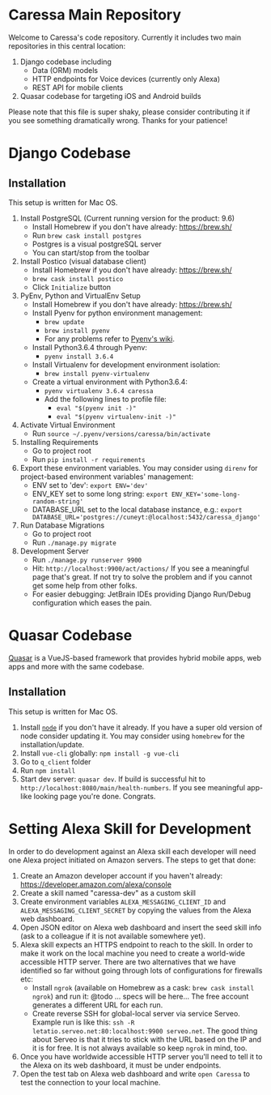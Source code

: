 # Caressa Main Repository

Welcome to Caressa's code repository. Currently it includes two main repositories in this central location:

1. Django codebase including 
    * Data (ORM) models
    * HTTP endpoints for Voice devices (currently only Alexa)
    * REST API for mobile clients
1. Quasar codebase for targeting iOS and Android builds

Please note that this file is super shaky, please consider contributing it if you see something dramatically wrong. Thanks for your patience!

# Django Codebase

## Installation

This setup is written for Mac OS.

1. Install PostgreSQL (Current running version for the product: 9.6)
    * Install Homebrew if you don't have already: https://brew.sh/
    * Run `brew cask install postgres`
    * Postgres is a visual postgreSQL server
    * You can start/stop from the toolbar
1. Install Postico (visual database client)
    * Install Homebrew if you don't have already: https://brew.sh/
    * `brew cask install postico`
    * Click `Initialize` button
1. PyEnv, Python and VirtualEnv Setup
    * Install Homebrew if you don't have already: https://brew.sh/
    * Install Pyenv for python environment management:
        * `brew update`
        * `brew install pyenv`
        * For any problems refer to [Pyenv's wiki](https://github.com/pyenv/pyenv/wiki).
    * Install Python3.6.4 through Pyenv:
        * `pyenv install 3.6.4`
    * Install Virtualenv for development environment isolation:
        * `brew install pyenv-virtualenv`
    * Create a virtual environment with Python3.6.4:
        * `pyenv virtualenv 3.6.4 caressa`
        * Add the following lines to profile file:
            * `eval "$(pyenv init -)"`
            * `eval "$(pyenv virtualenv-init -)"`
1. Activate Virtual Environment
    * Run `source ~/.pyenv/versions/caressa/bin/activate`
1. Installing Requirements
    * Go to project root
    * Run `pip install -r requirements`
1. Export these environment variables. You may consider using `direnv` for project-based environment variables' management:
    * ENV set to 'dev': `export ENV='dev'`
    * ENV_KEY set to some long string: `export ENV_KEY='some-long-random-string'`
    * DATABASE_URL set to the local database instance, e.g.: `export DATABASE_URL='postgres://cuneyt:@localhost:5432/caressa_django'`
1. Run Database Migrations
    * Go to project root
    * Run `./manage.py migrate`
1. Development Server
    * Run `./manage.py runserver 9900`
    * Hit: `http://localhost:9900/act/actions/` If you see a meaningful page that's great. If not try to solve the problem and if you cannot get some help from other folks.
    * For easier debugging: JetBrain IDEs providing Django Run/Debug configuration which eases the pain.

# Quasar Codebase

[Quasar](https://quasar-framework.org/) is a VueJS-based framework that provides hybrid mobile apps, web apps and more with the same codebase.

## Installation

This setup is written for Mac OS.

1. Install [`node`](https://nodejs.org/en/) if you don't have it already. If you have a super old version of node consider updating it. You may consider using `homebrew` for the installation/update.
1. Install `vue-cli` globally: `npm install -g vue-cli`
1. Go to `q_client` folder
1. Run `npm install`
1. Start dev server: `quasar dev`. If build is successful hit to `http://localhost:8080/main/health-numbers`. If you see meaningful app-like looking page you're done. Congrats.

# Setting Alexa Skill for Development

In order to do development against an Alexa skill each developer will need one Alexa project initiated on Amazon servers. The steps to get that done:

1. Create an Amazon developer account if you haven't already: https://developer.amazon.com/alexa/console
1. Create a skill named "caressa-dev" as a custom skill
1. Create environment variables `ALEXA_MESSAGING_CLIENT_ID` and `ALEXA_MESSAGING_CLIENT_SECRET` by copying the values from the Alexa web dashboard.
1. Open JSON editor on Alexa web dashboard and insert the seed skill info (ask to a colleague if it is not available somewhere yet).
1. Alexa skill expects an HTTPS endpoint to reach to the skill. In order to make it work on the local machine you need to create a world-wide accessible HTTP server. There are two alternatives that we have identified so far without going through lots of configurations for firewalls etc:
    * Install `ngrok` (available on Homebrew as a cask: `brew cask install ngrok`) and run it: 
    @todo ... specs will be here... 
    The free account generates a different URL for each run.
    * Create reverse SSH for global-local server via service Serveo. Example run is like this: `ssh -R letatio.serveo.net:80:localhost:9900 serveo.net`. The good thing about Serveo is that it tries to stick with the URL based on the IP and it is for free. It is not always available so keep `ngrok` in mind, too.
1. Once you have worldwide accessible HTTP server you'll need to tell it to the Alexa on its web dashboard, it must be under endpoints.
1. Open the test tab on Alexa web dashboard and write `open Caressa` to test the connection to your local machine.